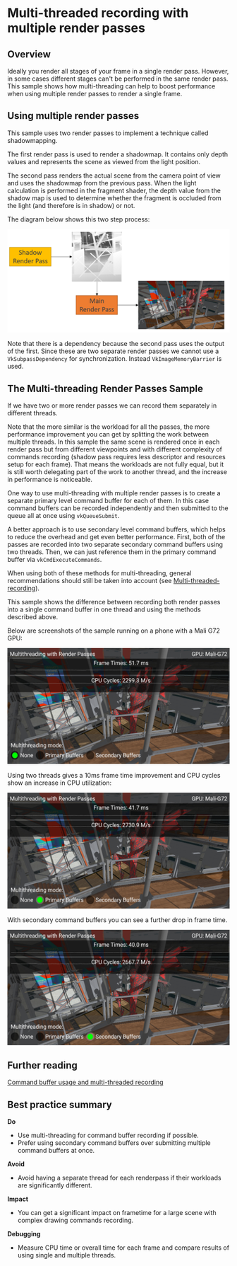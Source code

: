 <!--
- Copyright (c) 2020, Arm Limited and Contributors
-
- SPDX-License-Identifier: Apache-2.0
-
- Licensed under the Apache License, Version 2.0 the "License";
- you may not use this file except in compliance with the License.
- You may obtain a copy of the License at
-
-     http://www.apache.org/licenses/LICENSE-2.0
-
- Unless required by applicable law or agreed to in writing, software
- distributed under the License is distributed on an "AS IS" BASIS,
- WITHOUT WARRANTIES OR CONDITIONS OF ANY KIND, either express or implied.
- See the License for the specific language governing permissions and
- limitations under the License.
-
-->

# Multi-threaded recording with multiple render passes

## Overview

Ideally you render all stages of your frame in a single render pass. However, in some cases different stages can't be performed in the same render pass. This sample shows how multi-threading can help to boost performance when using multiple render passes to render a single frame. 

## Using multiple render passes

 This sample uses two render passes to implement a technique called shadowmapping. 

 The first render pass is used to render a shadowmap. It contains only depth values and represents the scene as viewed from the light position.

 The second pass renders the actual scene from the camera point of view and uses the shadowmap from the previous pass. When the light calculation is performed in the fragment shader, the depth value from the shadow map is used to determine whether the fragment is occluded from the light (and therefore is in shadow) or not.

 The diagram below shows this two step process:

![Render Passes Diagram](images/render_passes_diagram.png)

 Note that there is a dependency because the second pass uses the output of the first. Since these are two separate render passes we cannot use a ``VkSubpassDependency`` for synchronization. Instead ``VkImageMemoryBarrier`` is used.

## The Multi-threading Render Passes Sample

If we have two or more render passes we can record them separately in different threads. 

Note that the more similar is the workload for all the passes, the more performance improvement you can get by splitting the work between multiple threads. In this sample the same scene is rendered once in each render pass but from different viewpoints and with different complexity of commands recording (shadow pass requires less descriptor and resources setup for each frame). That means the workloads are not fully equal, but it is still worth delegating part of the work to another thread, and the increase in performance is noticeable.

One way to use multi-threading with multiple render passes is to create a separate primary level command buffer for each of them. In this case command buffers can be recorded independently and then submitted to the queue all at once using ``vkQueueSubmit``.

A better approach is to use secondary level command buffers, which helps to reduce the overhead and get even better performance. First, both of the passes are recorded into two separate secondary command buffers using two threads. Then, we can just reference them in the primary command buffer via ``vkCmdExecuteCommands``.

When using both of these methods for multi-threading, general recommendations should still be taken into account (see [Multi-threaded-recording](https://github.com/KhronosGroup/Vulkan-Samples/blob/master/samples/performance/command_buffer_usage/command_buffer_usage_tutorial.md#Multi-threaded-recording)).

This sample shows the difference between recording both render passes into a single command buffer in one thread and using the methods described above.

Below are screenshots of the sample running on a phone with a Mali G72 GPU:

![Single Thread](images/no_multi_threading.png)

Using two threads gives a 10ms frame time improvement and CPU cycles show an increase in CPU utilization:

![Primary Command Buffers](images/primary_command_buffers.png)

With secondary command buffers you can see a further drop in frame time.

![Secondary Command Buffers](images/secondary_command_buffers.png)

## Further reading

[Command buffer usage and multi-threaded recording](../command_buffer_usage/command_buffer_usage_tutorial.md)

## Best practice summary

**Do**

* Use multi-threading for command buffer recording if possible.
* Prefer using secondary command buffers over submitting multiple command buffers at once.

**Avoid**

* Avoid having a separate thread for each renderpass if their workloads are significantly different.

**Impact**

* You can get a significant impact on frametime for a large scene with complex drawing commands recording.

**Debugging**

* Measure CPU time or overall time for each frame and compare results of using single and multiple threads.
